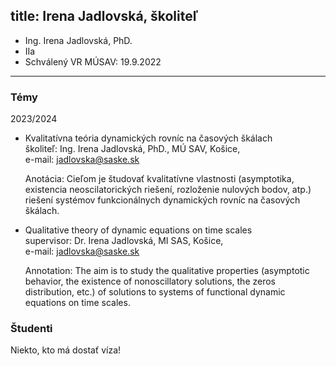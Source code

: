 title: Irena Jadlovská, školiteľ 
---

* Ing. Irena Jadlovská, PhD.        
* IIa 
* Schválený VR MÚSAV: 19.9.2022


---

### Témy

2023/2024

-   Kvalitatívna teória dynamických rovníc na časových škálach    
    školiteľ: Ing. Irena Jadlovská, PhD., MÚ SAV, Košice,    
    e-mail: jadlovska@saske.sk    

    Anotácia: Cieľom je študovať kvalitatívne vlastnosti (asymptotika, existencia neoscilatorických riešení, rozloženie nulových bodov, atp.) riešení systémov funkcionálnych dynamických rovníc na časových škálach.    

-   Qualitative theory of dynamic equations on time scales    
    supervisor: Dr. Irena Jadlovská, MI SAS, Košice,    
    e-mail: jadlovska@saske.sk    

    Annotation: The aim is to study the qualitative properties (asymptotic behavior, the existence of nonoscillatory solutions, the zeros distribution, etc.) of solutions to systems of functional dynamic equations on time scales.

   


### Študenti   


Niekto, kto má dostať víza!



